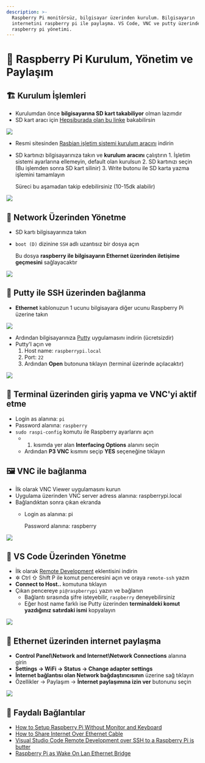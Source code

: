 ```yaml
---
description: >-
  Raspberry Pi monitörsüz, bilgisayar üzerinden kurulum. Bilgisayarın
  internetini raspberry pi ile paylaşma. VS Code, VNC ve putty üzerinden
  raspberry pi yönetimi.
---
```


# 🍓 Raspberry Pi Kurulum, Yönetim ve Paylaşım

## 🏗️ Kurulum İşlemleri

* Kurulumdan önce **bilgisayarına SD kart takabiliyor** olman lazımdır
* SD kart aracı için [Hepsiburada olan bu linke](https://www.hepsiburada.com/syrox-16-gb-micro-sd-card-hafiza-karti-adaptorlu-p-HBV0000023NI9) bakabilirsin

![](../.gitbook/assets/ex_micro_sd_adapter.png)

* Resmi sitesinden [Rasbian işletim sistemi kurulum aracını](https://www.raspberrypi.org/downloads/) indirin
* SD kartınızı bilgisayarınıza takın ve **kurulum aracını** çalıştırın 1. İşletim sistemi ayarlarına ellemeyin, default olan kurulsun 2. SD kartınızı seçin \(Bu işlemden sonra SD kart silinir\) 3. Write butonu ile SD karta yazma işlemini tamamlayın

  Süreci bu aşamadan takip edebilirsiniz \(10-15dk alabilir\)

![](../.gitbook/assets/ex_rasp_img_writer.png)

## 📶 Network Üzerinden Yönetme

* SD kartı bilgisayarınıza takın
* `boot (D)` dizinine `SSH` adlı uzantısız bir dosya açın

  Bu dosya **raspberry ile bilgisayarın Ethernet üzerinden iletişime geçmesini** sağlayacaktır

![](../.gitbook/assets/ex_rasp_ssh_file.png)

## 🔌 Putty ile SSH üzerinden bağlanma

* **Ethernet** kablonuzun 1 ucunu bilgisayara diğer ucunu Raspberry Pi üzerine takın

![](../.gitbook/assets/ex_ethernet_to_raspberry.jpeg)

* Ardından bilgisayarınıza [Putty](https://www.chiark.greenend.org.uk/~sgtatham/putty/latest.html) uygulamasını indirin \(ücretsizdir\)
* Putty'I açın ve
  1. Host name: `raspberrypi.local`
  2. Port: `22`
  3. Ardından **Open** butonuna tıklayın \(terminal üzerinde açılacaktır\)

![](../.gitbook/assets/ex_putty_rasp_terminal.png)

## 🖤 Terminal üzerinden giriş yapma ve VNC'yi aktif etme

* Login as alanına: `pi`
* Password alanına: `raspberry`
* `sudo raspi-config` komutu ile Raspberry ayarlarını açın
  * 1. kısımda yer alan **Interfacing Options** alanını seçin
  * Ardından **P3 VNC** kısmını seçip **YES** seçeneğine tıklayın

## 🖼 VNC ile bağlanma

* İlk olarak VNC Viewer uygulamasını kurun
* Uygulama üzerinden VNC server adress alanına: raspberrypi.local
* Bağlandıktan sonra çıkan ekranda
  * Login as alanına: pi

    Password alanına: raspberry

![](../.gitbook/assets/ex_vnc_raspberry_connection.jpg)

## 🌇 VS Code Üzerinden Yönetme

* İlk olarak [Remote Development](https://marketplace.visualstudio.com/items?itemName=ms-vscode-remote.vscode-remote-extensionpack&WT.mc_id=-blog-scottha) eklentisini indirin
* ✲ Ctrl ⇧ Shift P ile komut penceresini açın ve oraya `remote-ssh` yazın
* **Connect to Host..** komutuna tıklayın
* Çıkan pencereye `pi@raspberrypi` yazın ve bağlanın
  * Bağlantı sırasında şifre isteyebilir, `raspberry` deneyebilirsiniz
  * Eğer host name farklı ise Putty üzerinden **terminaldeki komut yazdığınız satırdaki ismi** kopyalayın

![](../.gitbook/assets/ex_vscode_ssh_connect.png)

## 🤝 Ethernet üzerinden internet paylaşma

* **Control Panel\Network and Internet\Network Connections** alanına girin
* **Settings -&gt; WiFi -&gt; Status -&gt; Change adapter settings**
* **İnternet bağlantısı olan Network bağdaştırıcısının** üzerine sağ tıklayın
* Özellikler -&gt; Paylaşım -&gt; **İnternet paylaşımına izin ver** butonunu seçin

![](../.gitbook/assets/ex_internet_sharing.png)

## 🔗 Faydalı Bağlantılar

* [How to Setup Raspberry Pi Without Monitor and Keyboard](https://www.instructables.com/id/How-to-Setup-Raspberry-Pi-Without-Monitor-and-Keyb/)
* [How to Share Internet Over Ethernet Cable](https://www.instructables.com/id/How-to-share-Internet-over-Ethernet-Cable/)
* [Visual Studio Code Remote Development over SSH to a Raspberry Pi is butter](https://www.hanselman.com/blog/VisualStudioCodeRemoteDevelopmentOverSSHToARaspberryPiIsButter.aspx)
* [Raspberry Pi as Wake On Lan Ethernet Bridge](https://www.raspberrypi.org/forums/viewtopic.php?t=92977)

